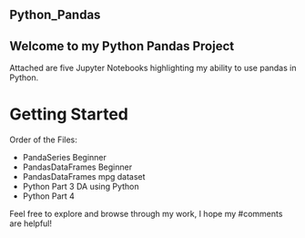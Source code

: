## Python_Pandas

## Welcome to my Python Pandas Project

Attached are five Jupyter Notebooks highlighting my ability to use pandas in Python.

# Getting Started

Order of the Files:
- PandaSeries Beginner
- PandasDataFrames Beginner
- PandasDataFrames mpg dataset
- Python Part 3 DA using Python
- Python Part 4

Feel free to explore and browse through my work, I hope my #comments are helpful!
